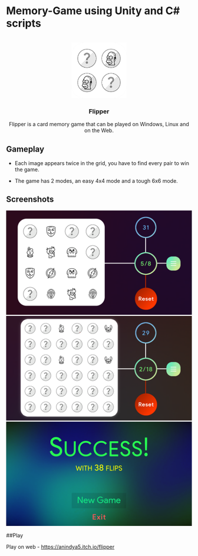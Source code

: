 # Memory-Game using Unity and C# scripts
 

 <!-- PROJECT LOGO -->
<br />
<div align="center">
    <img src="Pictures\Flipper.png" alt="Logo" width="150">
    <h3 align="center">Flipper</h3>
    <p>Flipper is a card memory game that can be played on Windows, Linux and on the Web. </p>
</div>

## Gameplay


- Each image appears twice in the grid, you have to find every pair to win the game.

- The game has 2 modes, an easy 4x4 mode and a tough 6x6 mode.

## Screenshots

![4x4 Grid](Pictures/4x4game.png)
![6x6 Grid](Pictures/6x6game.png)
![Success](Pictures/success.png)

##Play

Play on web - https://anindya5.itch.io/flipper




